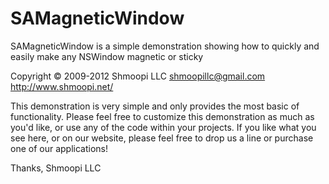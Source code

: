 SAMagneticWindow
================

SAMagneticWindow is a simple demonstration showing how to quickly and easily make any NSWindow magnetic or sticky

Copyright © 2009-2012 Shmoopi LLC <shmoopillc@gmail.com> <http://www.shmoopi.net/>

This demonstration is very simple and only provides the most basic of functionality.  Please feel free to customize this demonstration as much as you'd like, or use any of the code within your projects.
If you like what you see here, or on our website, please feel free to drop us a line or purchase one of our applications!

Thanks,
Shmoopi LLC